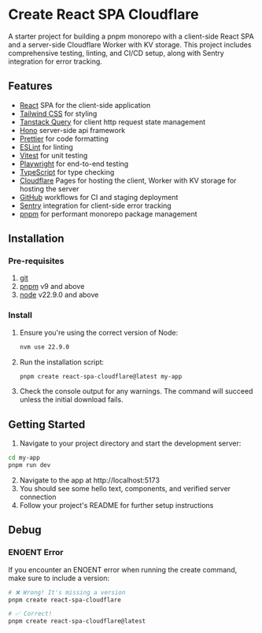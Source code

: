 # Create React SPA Cloudflare

A starter project for building a pnpm monorepo with a client-side React SPA and a server-side Cloudflare Worker with KV storage. This project includes comprehensive testing, linting, and CI/CD setup, along with Sentry integration for error tracking.

## Features

- [React](https://react.dev) SPA for the client-side application
- [Tailwind CSS](https://tailwindcss.com/) for styling
- [Tanstack Query](https://tanstack.com/query/latest) for client http request state management
- [Hono](https://hono.dev/) server-side api framework
- [Prettier](https://prettier.io/) for code formatting
- [ESLint](https://eslint.org/) for linting
- [Vitest](https://vitest.dev/) for unit testing
- [Playwright](https://playwright.dev/) for end-to-end testing
- [TypeScript](https://www.typescriptlang.org/) for type checking
- [Cloudflare](https://cloudflare.com) Pages for hosting the client, Worker with KV storage for hosting the server
- [GitHub](https://github.com) workflows for CI and staging deployment
- [Sentry](https://sentry.io/) integration for client-side error tracking
- [pnpm](https://pnpm.io) for performant monorepo package management

## Installation

### Pre-requisites

1. [git](https://git-scm.com/downloads)
2. [pnpm](https://pnpm.io/installation) v9 and above
3. [node](https://nodejs.org/en/download/package-manager/current) v22.9.0 and above

### Install

1. Ensure you're using the correct version of Node:
   ```sh
   nvm use 22.9.0
   ```
2. Run the installation script:
   ```sh
   pnpm create react-spa-cloudflare@latest my-app
   ```
3. Check the console output for any warnings. The command will succeed unless the initial download fails.

## Getting Started

1. Navigate to your project directory and start the development server:

```sh
cd my-app
pnpm run dev
```

2. Navigate to the app at http://localhost:5173
3. You should see some hello text, components, and verified server connection
4. Follow your project's README for further setup instructions

## Debug

### ENOENT Error

If you encounter an ENOENT error when running the create command, make sure to include a version:

```sh
# ❌ Wrong! It's missing a version
pnpm create react-spa-cloudflare

# ✅ Correct!
pnpm create react-spa-cloudflare@latest
```
